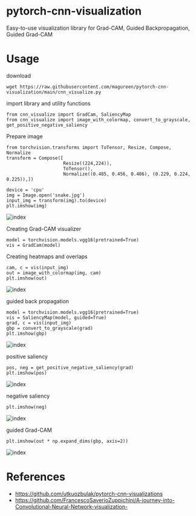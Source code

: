 # pytorch-cnn-visualization
Easy-to-use visualization library for Grad-CAM, Guided Backpropagation, Guided Grad-CAM


# Usage
download
```
wget https://raw.githubusercontent.com/magureen/pytorch-cnn-visualization/main/cnn_visualize.py
```

import library and utility functions
```
from cnn_visualize import GradCam, SaliencyMap
from cnn_visualize import image_with_colormap, convert_to_grayscale, get_positive_negative_saliency
```

Prepare image
```
from torchvision.transforms import ToTensor, Resize, Compose, Normalize
transform = Compose([
                     Resize((224,224)),
                     ToTensor(),
                     Normalize((0.485, 0.456, 0.406), (0.229, 0.224, 0.225)),])
                     
device = 'cpu'
img = Image.open('snake.jpg')
input_img = transform(img).to(device)
plt.imshow(img)
```
![index](https://user-images.githubusercontent.com/58849368/136645934-31925f9f-930c-4d09-b48b-08345d139850.png)

Creating Grad-CAM visualizer
```
model = torchvision.models.vgg16(pretrained=True)
vis = GradCam(model)
```

Creating heatmaps and overlaps
```
cam, c = vis(input_img)
out = image_with_colormap(img, cam)
plt.imshow(out)
```
![index](https://user-images.githubusercontent.com/58849368/136646189-667bd938-46c1-4123-a311-b9e4df5d1fe6.png)

guided back propagation
```
model = torchvision.models.vgg16(pretrained=True)
vis = SaliencyMap(model, guided=True)
grad, c = vis(input_img)
gbp = convert_to_grayscale(grad)
plt.imshow(gbp)
```
![index](https://user-images.githubusercontent.com/58849368/136646197-054e0127-72ea-45de-ad97-c7c6500e0c37.png)

positive saliency
```
pos, neg = get_positive_negative_saliency(grad)
plt.imshow(pos)
```
![index](https://user-images.githubusercontent.com/58849368/136646235-d7312671-e309-4b46-bdb0-0faa53bb9ce5.png)

negative saliency
```
plt.imshow(neg)
```
![index](https://user-images.githubusercontent.com/58849368/136646257-61c4bd3a-d8e3-4861-b7d0-69bc0608fe80.png)

guided Grad-CAM
```
plt.imshow(out * np.expand_dims(gbp, axis=2))
```
![index](https://user-images.githubusercontent.com/58849368/136646271-bb0049c1-3279-4504-9741-8c62f20e068e.png)


# References
- https://github.com/utkuozbulak/pytorch-cnn-visualizations
- https://github.com/FrancescoSaverioZuppichini/A-journey-into-Convolutional-Neural-Network-visualization-
